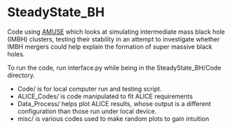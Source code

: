 # SteadyState_BH
Code using [AMUSE](https://amuse.readthedocs.io/en/latest/) which looks at simulating intermediate mass black hole (IMBH) clusters, testing their stability in an attempt to investigate whether IMBH mergers could help explain the formation of super massive black holes.

To run the code, run interface.py while being in the SteadyState_BH/Code directory.

- Code/ is for local computer run and testing script. 
- ALICE_Codes/ is code manipulated to fit ALICE requirements
- Data\_Process/ helps plot ALICE results, whose output is a different configuration than those run under local device.
- misc/ is various codes used to make random plots to gain intuition
